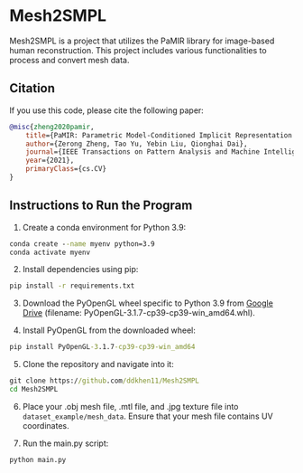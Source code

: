 # Mesh2SMPL

Mesh2SMPL is a project that utilizes the PaMIR library for image-based human reconstruction. This project includes various functionalities to process and convert mesh data.

## Citation

If you use this code, please cite the following paper:

```bibtex
@misc{zheng2020pamir,
    title={PaMIR: Parametric Model-Conditioned Implicit Representation for Image-based Human Reconstruction},
    author={Zerong Zheng, Tao Yu, Yebin Liu, Qionghai Dai},
    journal={IEEE Transactions on Pattern Analysis and Machine Intelligence},
    year={2021},
    primaryClass={cs.CV}
}
```

## Instructions to Run the Program

1. Create a conda environment for Python 3.9:
```cmd
conda create --name myenv python=3.9
conda activate myenv
```

2. Install dependencies using pip:
```cmd
pip install -r requirements.txt
```

3. Download the PyOpenGL wheel specific to Python 3.9 from [Google Drive](https://drive.google.com/drive/folders/1mz7faVsrp0e6IKCQh8MyZh-BcCqEGPwx) (filename: PyOpenGL-3.1.7-cp39-cp39-win_amd64.whl).

4. Install PyOpenGL from the downloaded wheel:
```cmd
pip install PyOpenGL-3.1.7-cp39-cp39-win_amd64
```

5. Clone the repository and navigate into it:
```cmd
git clone https://github.com/ddkhen11/Mesh2SMPL
cd Mesh2SMPL
```

6. Place your .obj mesh file, .mtl file, and .jpg texture file into `dataset_example/mesh_data`. Ensure that your mesh file contains UV coordinates.

7. Run the main.py script:
```cmd
python main.py
```